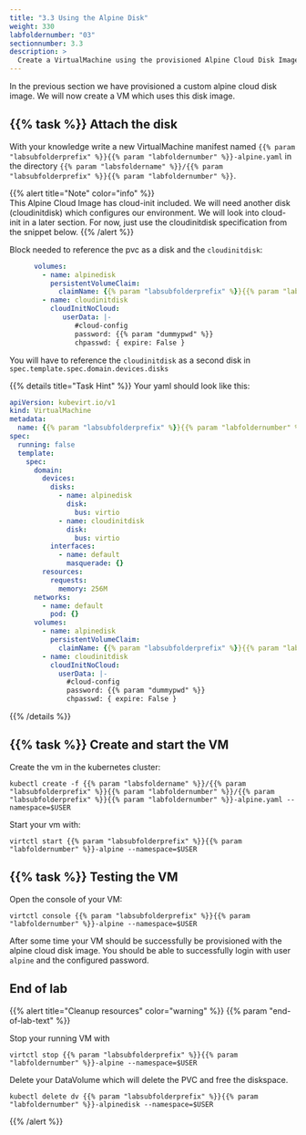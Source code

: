 ```yaml
---
title: "3.3 Using the Alpine Disk"
weight: 330
labfoldernumber: "03"
sectionnumber: 3.3
description: >
  Create a VirtualMachine using the provisioned Alpine Cloud Disk Image.
---
```


In the previous section we have provisioned a custom alpine cloud disk image. We will now create a VM which uses this
disk image.


## {{% task %}} Attach the disk

With your knowledge write a new VirtualMachine manifest named `{{% param "labsubfolderprefix" %}}{{% param "labfoldernumber" %}}-alpine.yaml` in the directory `{{% param "labsfoldername" %}}/{{% param "labsubfolderprefix" %}}{{% param "labfoldernumber" %}}`.

{{% alert title="Note" color="info" %}}  
This Alpine Cloud Image has cloud-init included. We will need another disk (cloudinitdisk) which configures our environment.
We will look into cloud-init in a later section. For now, just use the cloudinitdisk specification from the snippet below.
{{% /alert %}}

Block needed to reference the pvc as a disk and the `cloudinitdisk`:
```yaml
      volumes:
        - name: alpinedisk
          persistentVolumeClaim:
            claimName: {{% param "labsubfolderprefix" %}}{{% param "labfoldernumber" %}}-alpinedisk
        - name: cloudinitdisk
          cloudInitNoCloud:
             userData: |-
                #cloud-config
                password: {{% param "dummypwd" %}}
                chpasswd: { expire: False }
```

You will have to reference the `cloudinitdisk` as a second disk in `spec.template.spec.domain.devices.disks`

{{% details title="Task Hint" %}}
Your yaml should look like this:
```yaml
apiVersion: kubevirt.io/v1
kind: VirtualMachine
metadata:
  name: {{% param "labsubfolderprefix" %}}{{% param "labfoldernumber" %}}-alpine
spec:
  running: false
  template:
    spec:
      domain:
        devices:
          disks:
            - name: alpinedisk
              disk:
                bus: virtio
            - name: cloudinitdisk
              disk:
                bus: virtio
          interfaces:
            - name: default
              masquerade: {}
        resources:
          requests:
            memory: 256M
      networks:
        - name: default
          pod: {}
      volumes:
        - name: alpinedisk
          persistentVolumeClaim:
            claimName: {{% param "labsubfolderprefix" %}}{{% param "labfoldernumber" %}}-alpinedisk
        - name: cloudinitdisk
          cloudInitNoCloud:
            userData: |-
              #cloud-config
              password: {{% param "dummypwd" %}}
              chpasswd: { expire: False }
```
{{% /details %}}


## {{% task %}} Create and start the VM

Create the vm in the kubernetes cluster:
```shell
kubectl create -f {{% param "labsfoldername" %}}/{{% param "labsubfolderprefix" %}}{{% param "labfoldernumber" %}}/{{% param "labsubfolderprefix" %}}{{% param "labfoldernumber" %}}-alpine.yaml --namespace=$USER
```

Start your vm with:
```shell
virtctl start {{% param "labsubfolderprefix" %}}{{% param "labfoldernumber" %}}-alpine --namespace=$USER
```


## {{% task %}} Testing the VM

Open the console of your VM:
```shell
virtctl console {{% param "labsubfolderprefix" %}}{{% param "labfoldernumber" %}}-alpine --namespace=$USER
```

After some time your VM should be successfully be provisioned with the alpine cloud disk image.
You should be able to successfully login with user `alpine` and the configured password.


## End of lab

{{% alert title="Cleanup resources" color="warning" %}}  {{% param "end-of-lab-text" %}}

Stop your running VM with
```shell
virtctl stop {{% param "labsubfolderprefix" %}}{{% param "labfoldernumber" %}}-alpine --namespace=$USER
```

Delete your DataVolume which will delete the PVC and free the diskspace.
```shell
kubectl delete dv {{% param "labsubfolderprefix" %}}{{% param "labfoldernumber" %}}-alpinedisk --namespace=$USER
```
{{% /alert %}}
